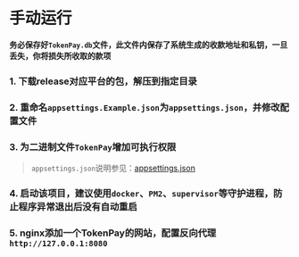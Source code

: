 # 手动运行

**务必保存好`TokenPay.db`文件，此文件内保存了系统生成的收款地址和私钥，一旦丢失，你将损失所收取的款项**

### 1. 下载release对应平台的包，解压到指定目录
### 2. 重命名`appsettings.Example.json`为`appsettings.json`，并修改配置文件
### 3. 为二进制文件`TokenPay`增加可执行权限
> `appsettings.json`说明参见：[appsettings.json](appsettings.md)
### 4. 启动该项目，建议使用`docker`、`PM2`、`supervisor`等守护进程，防止程序异常退出后没有自动重启
### 5. nginx添加一个TokenPay的网站，配置反向代理 `http://127.0.0.1:8080`
